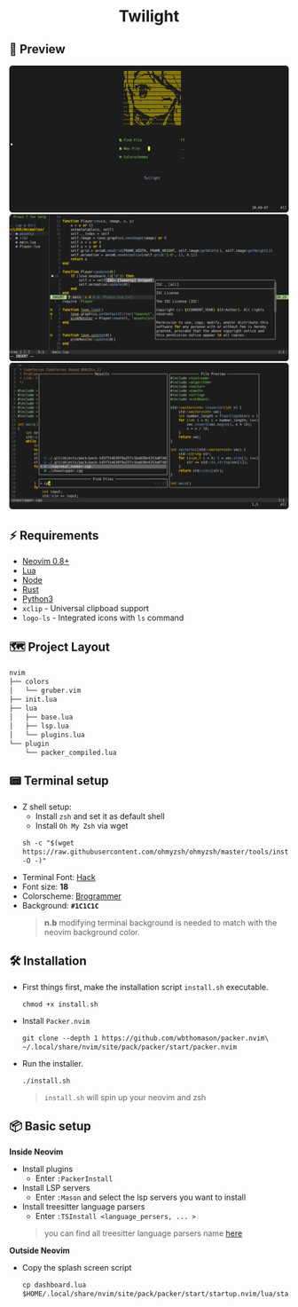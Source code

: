 <h1 align="center">
	Twilight
</h1>

## 🎴 **Preview**
![](assets/splash_screen.png)
![](assets/lsp_view.png)
![](assets/fzf_view.png)

## ⚡ **Requirements**
* [Neovim 0.8+](https://github.com/neovim/neovim/releases/tag/stable)
* [Lua](https://www.lua.org/)
* [Node](https://nodejs.org/en)
* [Rust](https://www.rust-lang.org/)
* [Python3](https://www.python.org/)
* `xclip` - Universal clipboad support
* `logo-ls` - Integrated icons with `ls` command 

## 🗺️ **Project Layout**
```
nvim
├── colors
│   └── gruber.vim
├── init.lua
├── lua
│   ├── base.lua
│   ├── lsp.lua
│   └── plugins.lua
└── plugin
    └── packer_compiled.lua
```

## 📟 **Terminal setup**
* Z shell setup:
	* Install `zsh` and set it as default shell
	* Install `Oh My Zsh` via wget
	```
	sh -c "$(wget https://raw.githubusercontent.com/ohmyzsh/ohmyzsh/master/tools/install.sh -O -)"
	```
* Terminal Font: [Hack](https://github.com/ryanoasis/nerd-fonts/releases/download/v2.3.3/Hack.zip)
* Font size: **18**
* Colorscheme: [Brogrammer](https://gogh-co.github.io/Gogh/)
* Background: **`#1C1C1C`**
	> **n.b** modifying terminal background is needed to match with the neovim background color.

## 🛠️ **Installation**
* First things first, make the installation script `install.sh` executable.
	```shell
	chmod +x install.sh 
	```
* Install `Packer.nvim`

	```shell		
	git clone --depth 1 https://github.com/wbthomason/packer.nvim\
	~/.local/share/nvim/site/pack/packer/start/packer.nvim
	```

* Run the installer.

	```
	./install.sh
	```
	> `install.sh` will spin up your neovim and zsh


## 📦 **Basic setup**

**Inside Neovim**

* Install plugins 
	* Enter `:PackerInstall`
* Install LSP servers
	* Enter `:Mason` and select the lsp servers you want to install
* Install treesitter language parsers
	* Enter `:TSInstall <language_persers, ... >`
	> you can find all treesitter language parsers name [here](https://github.com/nvim-treesitter/nvim-treesitter)

**Outside Neovim**

* Copy the splash screen script
	```sehll
	cp dashboard.lua $HOME/.local/share/nvim/site/pack/packer/start/startup.nvim/lua/startup/themes/dashboard.lua
	```


